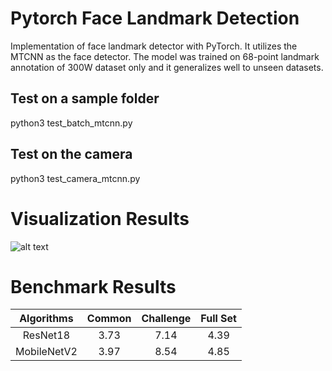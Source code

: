 # Pytorch Face Landmark Detection
Implementation of face landmark detector with PyTorch. It utilizes the MTCNN as the face detector. The model was trained on 68-point landmark annotation of 300W dataset only and it generalizes well to unseen datasets. 

## Test on a sample folder
python3 test_batch_mtcnn.py

## Test on the camera
python3 test_camera_mtcnn.py

# Visualization Results

![alt text](https://github.com/cunjian/pytorch_face_landmark/blob/master/results/12_Group_Group_12_Group_Group_12_10.jpg "Logo Title Text 1")

# Benchmark Results

| Algorithms | Common | Challenge | Full Set |
|:-:|:-:|:-:|:-:|
| ResNet18 | 3.73 | 7.14 | 4.39 |
| MobileNetV2 | 3.97 | 8.54 | 4.85 |



